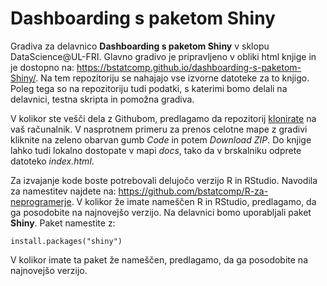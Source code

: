 # Dashboarding s paketom Shiny

Gradiva za delavnico **Dashboarding s paketom Shiny** v sklopu DataScience@UL-FRI. Glavno gradivo je pripravljeno v obliki html knjige in je dostopno na: https://bstatcomp.github.io/dashboarding-s-paketom-Shiny/. Na tem repozitoriju se nahajajo vse izvorne datoteke za to knjigo. Poleg tega so na repozitoriju tudi podatki, s katerimi bomo delali na delavnici, testna skripta in pomožna gradiva.

V kolikor ste vešči dela z Githubom, predlagamo da repozitorij [klonirate](https://docs.github.com/en/github/creating-cloning-and-archiving-repositories/cloning-a-repository-from-github/cloning-a-repository) na vaš računalnik. V nasprotnem primeru za prenos celotne mape z gradivi kliknite na zeleno obarvan gumb *Code* in potem *Download ZIP*. Do knjige lahko tudi lokalno dostopate v mapi *docs*, tako da v brskalniku odprete datoteko *index.html*.

Za izvajanje kode boste potrebovali delujočo verzijo R in RStudio. Navodila za namestitev najdete na: https://github.com/bstatcomp/R-za-neprogramerje. V kolikor že imate nameščen R in RStudio, predlagamo, da ga posodobite na najnovejšo verzijo. Na delavnici bomo uporabljali paket **Shiny**. Paket namestite z:

```{r, eval=FALSE}
install.packages("shiny")
```

V kolikor imate ta paket že nameščen, predlagamo, da ga posodobite na najnovejšo verzijo.
